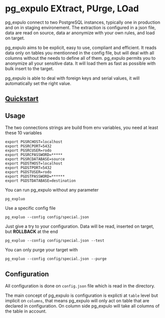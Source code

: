 # pg_expulo EXtract, PUrge, LOad


pg_expulo connect to two PostgreSQL instances, typically one in
production and on in staging environement. The extraction is
configured in a json file, data are read on source, data ar anonymize
with your own rules, and load on target.

pg_expulo aims to be explicit, easy to use, compliant and
efficient. It reads data only on tables you mentionned in the config
file, but will deal with all columns without the needs to define all
of them. pg_expulo permits you to anonymize all your sensitive
data. It will load them as fast as possible with bulk insert to the
target.

pg_expulo is able to deal with foreign keys and serial values, it will
automatically set the right value.

## [Quickstart](quickstart.md)

## Usage

The two connections strings are build from env variables, you need at least these 10 variables

    export PGSRCHOST=localhost
    export PGSRCPORT=5432
    export PGSRCUSER=rodo
    export PGSRCPASSWORD=*****
    export PGSRCDATABASE=source
    export PGDSTHOST=localhost
    export PGDSTPORT=5432
    export PGDSTUSER=rodo
    export PGDSTPASSWORD=******
    export PGDSTDATABASE=destination

You can run pg_expulo without any parameter

```code
pg_expluo
```

Use a specific config file

```code
pg_expluo --config config/special.json
```

Just give a try to your configuration. Data will be read, inserted on target, but **ROLLBACK** at the end

```code
pg_expluo --config config/special.json --test
```

You can only purge your target with

```code
pg_expluo --config config/special.json --purge
```


## Configuration

All configuration is done on `config.json` file which is read in the
directory.

The main concept of pg_expulo is configuration is explicti at `table`
level but implicit on `columns`, that means pg_expulo will only act on
table that are declared in configuration. On column side pg_expulo
will take all columns of the table in account.
